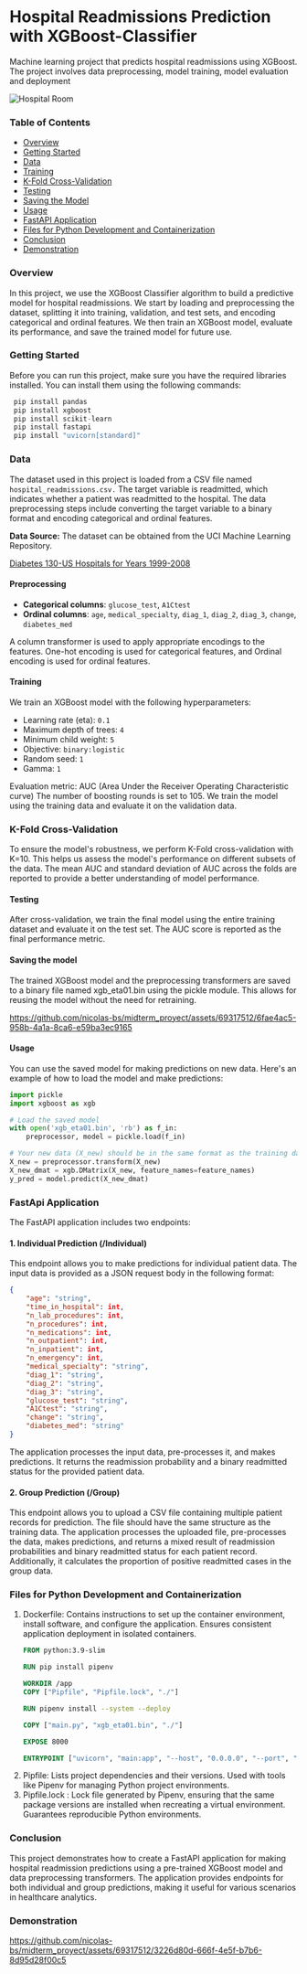 # Hospital Readmissions Prediction with XGBoost-Classifier

Machine learning project that predicts hospital readmissions using XGBoost. The project involves data preprocessing, model training, model evaluation and deployment

![Hospital Room](https://www.hopkinsmedicine.org/-/media/patient-care/images/patient-rooms-1.jpg)

### Table of Contents
- [Overview](#overview)
- [Getting Started](#getting-started)
- [Data](#data)
- [Training](#training)
- [K-Fold Cross-Validation](#k-fold-cross-validation)
- [Testing](#testing)
- [Saving the Model](#saving-the-model)
- [Usage](#usage)
- [FastAPI Application](#fastapi-application)
- [Files for Python Development and Containerization](#files-for-python-development-and-containerization)
- [Conclusion](#conclusion)
- [Demonstration](#demonstration)

### Overview
In this project, we use the XGBoost Classifier algorithm to build a predictive model for hospital readmissions. We start by loading and preprocessing the dataset, splitting it into training, validation, and test sets, and encoding categorical and ordinal features. We then train an XGBoost model, evaluate its performance, and save the trained model for future use.

### Getting Started
Before you can run this project, make sure you have the required libraries installed. You can install them using the following commands:
```python
 pip install pandas
 pip install xgboost
 pip install scikit-learn
 pip install fastapi
 pip install "uvicorn[standard]"
```
### Data
The dataset used in this project is loaded from a CSV file named `hospital_readmissions.csv.` The target variable is readmitted, which indicates whether a patient was readmitted to the hospital. The data preprocessing steps include converting the target variable to a binary format and encoding categorical and ordinal features.
 
**Data Source:**
The dataset can be obtained from the UCI Machine Learning Repository.

[Diabetes 130-US Hospitals for Years 1999-2008](https://archive.ics.uci.edu/dataset/296/diabetes+130-us+hospitals+for+years+1999-2008)

#### Preprocessing

- **Categorical columns**: `glucose_test`, `A1Ctest`
- **Ordinal columns**: `age`, `medical_specialty`, `diag_1`, `diag_2`, `diag_3`, `change`, `diabetes_med`

A column transformer is used to apply appropriate encodings to the features. One-hot encoding is used for categorical features, and Ordinal encoding is used for ordinal features.

#### Training
We train an XGBoost model with the following hyperparameters:

- Learning rate (eta): `0.1`
- Maximum depth of trees: `4`
- Minimum child weight: `5`
- Objective: `binary:logistic`
- Random seed: `1`
- Gamma: `1`

Evaluation metric: AUC (Area Under the Receiver Operating Characteristic curve)
The number of boosting rounds is set to 105. We train the model using the training data and evaluate it on the validation data.

### K-Fold Cross-Validation
To ensure the model's robustness, we perform K-Fold cross-validation with K=10. This helps us assess the model's performance on different subsets of the data. The mean AUC and standard deviation of AUC across the folds are reported to provide a better understanding of model performance.

#### Testing
After cross-validation, we train the final model using the entire training dataset and evaluate it on the test set. The AUC score is reported as the final performance metric.

#### Saving the model
The trained XGBoost model and the preprocessing transformers are saved to a binary file named xgb_eta01.bin using the pickle module. This allows for reusing the model without the need for retraining.

https://github.com/nicolas-bs/midterm_proyect/assets/69317512/6fae4ac5-958b-4a1a-8ca6-e59ba3ec9165

#### Usage
You can use the saved model for making predictions on new data. Here's an example of how to load the model and make predictions:

```python
import pickle
import xgboost as xgb

# Load the saved model
with open('xgb_eta01.bin', 'rb') as f_in:
    preprocessor, model = pickle.load(f_in)

# Your new data (X_new) should be in the same format as the training data
X_new = preprocessor.transform(X_new)
X_new_dmat = xgb.DMatrix(X_new, feature_names=feature_names)
y_pred = model.predict(X_new_dmat)
```

### FastApi Application
The FastAPI application includes two endpoints:

#### 1. Individual Prediction (/Individual)

This endpoint allows you to make predictions for individual patient data. The input data is provided as a JSON request body in the following format:
```JSON
{
    "age": "string",
    "time_in_hospital": int,
    "n_lab_procedures": int,
    "n_procedures": int,
    "n_medications": int,
    "n_outpatient": int,
    "n_inpatient": int,
    "n_emergency": int,
    "medical_specialty": "string",
    "diag_1": "string",
    "diag_2": "string",
    "diag_3": "string",
    "glucose_test": "string",
    "A1Ctest": "string",
    "change": "string",
    "diabetes_med": "string"
}
```
The application processes the input data, pre-processes it, and makes predictions. It returns the readmission probability and a binary readmitted status for the provided patient data.

#### 2. Group Prediction (/Group)
This endpoint allows you to upload a CSV file containing multiple patient records for prediction. The file should have the same structure as the training data. The application processes the uploaded file, pre-processes the data, makes predictions, and returns a mixed result of readmission probabilities and binary readmitted status for each patient record. Additionally, it calculates the proportion of positive readmitted cases in the group data.

### Files for Python Development and Containerization

1) Dockerfile: Contains instructions to set up the container environment, install software, and configure the application. Ensures consistent application deployment in isolated containers.
   ```Dockerfile
   FROM python:3.9-slim

   RUN pip install pipenv
   
   WORKDIR /app
   COPY ["Pipfile", "Pipfile.lock", "./"]
   
   RUN pipenv install --system --deploy
   
   COPY ["main.py", "xgb_eta01.bin", "./"]
   
   EXPOSE 8000
   
   ENTRYPOINT ["uvicorn", "main:app", "--host", "0.0.0.0", "--port", "8000"]
   ```
2) Pipfile: Lists project dependencies and their versions. Used with tools like Pipenv for managing Python project environments.
3) Pipfile.lock :  Lock file generated by Pipenv, ensuring that the same package versions are installed when recreating a virtual environment. Guarantees reproducible Python environments.

### Conclusion
This project demonstrates how to create a FastAPI application for making hospital readmission predictions using a pre-trained XGBoost model and data preprocessing transformers. The application provides endpoints for both individual and group predictions, making it useful for various scenarios in healthcare analytics.

### Demonstration
   https://github.com/nicolas-bs/midterm_proyect/assets/69317512/3226d80d-666f-4e5f-b7b6-8d95d28f00c5

